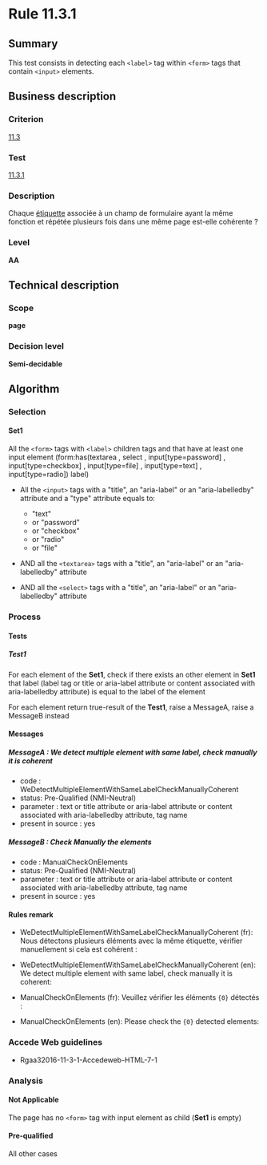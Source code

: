 # Rule 11.3.1

## Summary

This test consists in detecting each `<label>` tag within `<form>` tags that contain `<input>` elements.

## Business description

### Criterion

[11.3](http://references.modernisation.gouv.fr/rgaa/criteres.html#crit-11-3)

### Test

[11.3.1](http://references.modernisation.gouv.fr/rgaa/criteres.html#test-11-3-1)

### Description

Chaque <a href="http://references.modernisation.gouv.fr/rgaa/glossaire.html#tiquette-de-champs-de-formulaire">&eacute;tiquette</a> associ&eacute;e &agrave; un champ de formulaire ayant la m&ecirc;me fonction et r&eacute;p&eacute;t&eacute;e plusieurs fois dans une m&ecirc;me page est-elle coh&eacute;rente ?

### Level

**AA**

## Technical description

### Scope

**page**

### Decision level

**Semi-decidable**

## Algorithm

### Selection

#### Set1

All the `<form>` tags with `<label>` children tags and that have at least one input element (form:has(textarea , select , input[type=password] , input[type=checkbox] , input[type=file] , input[type=text] , input[type=radio]) label)

-   All the `<input>` tags with a "title", an "aria-label" or an "aria-labelledby" attribute and a "type"
    attribute equals to:
    -   "text"
    -   or "password"
    -   or "checkbox"
    -   or "radio"
    -   or "file"

-   AND all the `<textarea>` tags with a "title", an "aria-label" or an "aria-labelledby" attribute
-   AND all the `<select>` tags with a "title", an "aria-label" or an "aria-labelledby" attribute

### Process

#### Tests

##### Test1

For each element of the **Set1**, check if there exists an other element in **Set1** that label (label tag or title or aria-label attribute or content associated with aria-labelledby attribute) is equal to the label of the element

For each element return true-result of the **Test1**, raise a MessageA, raise a MessageB instead

#### Messages

##### MessageA : We detect multiple element with same label, check manually it is coherent

-   code : WeDetectMultipleElementWithSameLabelCheckManuallyCoherent
-   status: Pre-Qualified (NMI-Neutral)
-   parameter : text or title attribute or aria-label attribute or content associated with aria-labelledby attribute, tag name
-   present in source : yes

##### MessageB : Check Manually the elements

-   code : ManualCheckOnElements
-   status: Pre-Qualified (NMI-Neutral)
-   parameter : text or title attribute or aria-label attribute or content associated with aria-labelledby attribute, tag name
-   present in source : yes

#### Rules remark

 * WeDetectMultipleElementWithSameLabelCheckManuallyCoherent (fr): Nous d&eacute;tectons plusieurs &eacute;l&eacute;ments avec la m&ecirc;me &eacute;tiquette, v&eacute;rifier manuellement si cela est coh&eacute;rent : 
 * WeDetectMultipleElementWithSameLabelCheckManuallyCoherent (en): We detect multiple element with same label, check manually it is coherent: 

 * ManualCheckOnElements (fr): Veuillez v&eacute;rifier les &eacute;l&eacute;ments <code>{0}</code> d&eacute;tect&eacute;s :
 * ManualCheckOnElements (en): Please check the <code>{0}</code> detected elements:

### Accede Web guidelines

 * Rgaa32016-11-3-1-Accedeweb-HTML-7-1

### Analysis

#### Not Applicable

The page has no `<form>` tag with input element as child (**Set1** is empty)

#### Pre-qualified

All other cases

